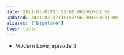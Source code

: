 ```yaml
---
date: 2021-03-07T11:53:06.003563+01:00
updated: 2021-03-07T11:53:06.003563+01:00
aliases: ["Bipolare"]
tags: topic
---
```

- Modern Love, episode 3